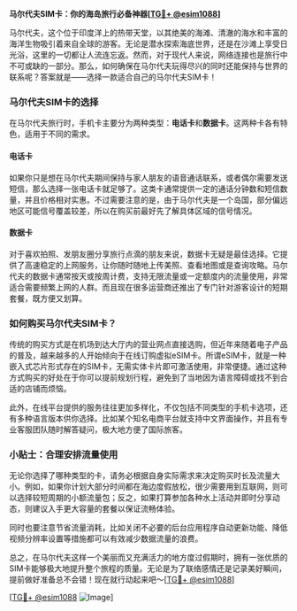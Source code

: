 **马尔代夫SIM卡：你的海岛旅行必备神器[[TG💪+ @esim1088](https://t.me/s/esim1088)]**

马尔代夫，这个位于印度洋上的热带天堂，以其绝美的海滩、清澈的海水和丰富的海洋生物吸引着来自全球的游客。无论是潜水探索海底世界，还是在沙滩上享受日光浴，这里的一切都让人流连忘返。然而，对于现代人来说，网络连接也是旅行中不可或缺的一部分。那么，如何确保在马尔代夫玩得尽兴的同时还能保持与世界的联系呢？答案就是——选择一款适合自己的马尔代夫SIM卡！

### 马尔代夫SIM卡的选择

在马尔代夫旅行时，手机卡主要分为两种类型：**电话卡**和**数据卡**。这两种卡各有特色，适用于不同的需求。

#### 电话卡
如果你只是想在马尔代夫期间保持与家人朋友的语音通话联系，或者偶尔需要发送短信，那么选择一张电话卡就足够了。这类卡通常提供一定的通话分钟数和短信数量，并且价格相对实惠。不过需要注意的是，由于马尔代夫是一个岛国，部分偏远地区可能信号覆盖较差，所以在购买前最好先了解具体区域的信号情况。

#### 数据卡
对于喜欢拍照、发朋友圈分享旅行点滴的朋友来说，数据卡无疑是最佳选择。它提供了高速稳定的上网服务，让你随时随地上传美照、查看地图或是查询攻略。马尔代夫的数据卡通常按天或按周计费，支持无限流量或一定额度内的流量使用，非常适合需要频繁上网的人群。而且现在很多运营商还推出了专门针对游客设计的短期套餐，既方便又划算。

### 如何购买马尔代夫SIM卡？

传统的购买方式是在机场到达大厅内的营业网点直接选购，但近年来随着电子产品的普及，越来越多的人开始倾向于在线订购虚拟eSIM卡。所谓eSIM卡，就是一种嵌入式芯片形式存在的SIM卡，无需实体卡片即可激活使用，非常便捷。通过这种方式购买的好处在于你可以提前规划行程，避免到了当地因为语言障碍或找不到合适的店铺而烦恼。

此外，在线平台提供的服务往往更加多样化，不仅包括不同类型的手机卡选项，还有多种语言版本供你选择。比如某个知名电商平台就支持中文界面操作，并且有专业客服团队随时解答疑问，极大地方便了国际旅客。

### 小贴士：合理安排流量使用

无论你选择了哪种类型的卡，请务必根据自身实际需求来决定购买时长及流量大小。例如，如果你计划大部分时间都在海边度假放松，很少需要用到互联网，则可以选择较短周期的小额流量包；反之，如果打算参加各种水上活动并即时分享动态，则建议入手更大容量的套餐以保证流畅体验。

同时也要注意节省流量消耗，比如关闭不必要的后台应用程序自动更新功能、降低视频分辨率设置等措施都可以有效减少数据流量的浪费。

总之，在马尔代夫这样一个美丽而又充满活力的地方度过假期时，拥有一张优质的SIM卡能够极大地提升整个旅程的质量。无论是为了联络感情还是记录美好瞬间，提前做好准备总不会错！现在就行动起来吧～[[TG💪+ @esim1088](https://t.me/s/esim1088)]

[[TG💪+ @esim1088](https://t.me/s/esim1088) ![Image](https://i.postimg.cc/4NQfJmqS/Snipaste-2025-05-13-00-14-12.png)]